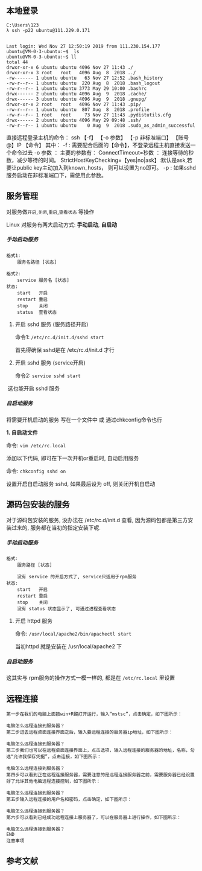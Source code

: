 ## 本地登录

```ssh
C:\Users\123
λ ssh -p22 ubuntu@111.229.0.171


```

```ssh
Last login: Wed Nov 27 12:50:19 2019 from 111.230.154.177
ubuntu@VM-0-3-ubuntu:~$  ls
ubuntu@VM-0-3-ubuntu:~$ ll
total 44
drwxr-xr-x 6 ubuntu ubuntu 4096 Nov 27 11:43 ./
drwxr-xr-x 3 root   root   4096 Aug  8  2018 ../
-rw------- 1 ubuntu ubuntu   63 Nov 27 12:52 .bash_history
-rw-r--r-- 1 ubuntu ubuntu  220 Aug  8  2018 .bash_logout
-rw-r--r-- 1 ubuntu ubuntu 3773 May 29 10:00 .bashrc
drwx------ 2 ubuntu ubuntu 4096 Aug  9  2018 .cache/
drwx------ 3 ubuntu ubuntu 4096 Aug  9  2018 .gnupg/
drwxr-xr-x 2 root   root   4096 Nov 27 11:43 .pip/
-rw-r--r-- 1 ubuntu ubuntu  807 Aug  8  2018 .profile
-rw-r--r-- 1 root   root     73 Nov 27 11:43 .pydistutils.cfg
drwx------ 2 ubuntu ubuntu 4096 May 29 09:48 .ssh/
-rw-r--r-- 1 ubuntu ubuntu    0 Aug  9  2018 .sudo_as_admin_successful
```



直接远程登录主机的命令： 
ssh 【-f】 【-o 参数】 【-p 非标准端口】 【账号@】IP 【命令】 
其中： 
-f : 需要配合后面的【命令】，不登录远程主机直接发送一个命令过去 
-o 参数 ： 主要的参数有： 
ConnectTimeout=秒数 ： 连接等待的秒数，减少等待的时间。 
StrictHostKeyChecking=【yes|no|ask】:默认是ask,若要让public key主动加入到known_hosts， 则可以设置为no即可。 
-p : 如果sshd服务启动在非标准端口下，需使用此参数。

## 服务管理

对服务做`开启`,`关闭`,`重启`,`查看状态` 等操作

Linux 对服务有两大启动方式: **手动启动**, **自启动**

##### 手动启动服务

```
格式1:
	服务名路径 [状态]
	
格式2:
	service 服务名 [状态]
状态:
	start 	开启
	restart 重启
	stop    关闭
	status  查看状态
```

1. 开启 sshd 服务 (服务路径开启)

   命令1: `/etc/rc.d/init.d/sshd start`

   首先得确保 sshd是在 /etc/rc.d/init.d 才行

2. 开启 sshd 服务 (service开启)

   命令2: `service sshd start`

​	这也能开启 sshd 服务

##### 自启动服务

将需要开机启动的服务 写在一个文件中 或 通过chkconfig命令也行

**1. 自启动文件**

命令: `vim /etc/rc.local`

添加以下代码, 即可在下一次开机or重启时, 自动启用服务



命令: `chkconfig sshd on`

设置开启自启动服务 sshd, 如果最后设为 off, 则关闭开机自启动

## 源码包安装的服务

对于源码包安装的服务, 没办法在 /etc/rc.d/init.d 查看, 因为源码包都是第三方安装过来的, 服务都在当初的指定安装下呢.

##### 手动启动服务

```
格式:
	服务路径 [状态]
	
	没有 service 的开启方式了, service只适用于rpm服务
状态:
	start 	开启
	restart 重启
	stop    关闭
	没有 status 状态显示了, 可通过进程查看状态
```

1. 开启 httpd 服务

   命令: `/usr/local/apache2/bin/apachectl start`

   当初httpd 就是安装在 /usr/local/apache2 下

##### 自启动服务

这其实与 rpm服务的操作方式一模一样的, 都是在 `/etc/rc.local` 里设置



## 远程连接

```
第一步在我们的电脑上面按win+R键打开运行，输入“mstsc”，点击确定，如下图所示：

电脑怎么远程连接到服务器？
第二步进去远程桌面连接界面之后，输入要远程连接的服务器ip地址，如下图所示：

电脑怎么远程连接到服务器？
第三步我们也可以在远程桌面连接界面上，点击选项，输入远程连接的服务器的地址，名称，勾选“允许我保存凭据”，点击连接，如下图所示：

电脑怎么远程连接到服务器？
第四步可以看到正在远程连接服务器，需要注意的是远程连接服务器之前，需要服务器已经设置好了允许其他电脑远程连接控制，如下图所示：

电脑怎么远程连接到服务器？
第五步输入远程连接的用户名和密码，点击确定，如下图所示：

电脑怎么远程连接到服务器？
第六步可以看到已经成功远程连接上服务器了，可以在服务器上进行操作，如下图所示：

电脑怎么远程连接到服务器？
END
注意事项
```









## 参考文献

```

```

